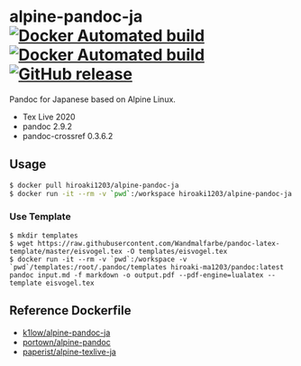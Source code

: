 # alpine-pandoc-ja [![Docker Automated build](https://img.shields.io/docker/automated/hiroaki1203/alpine-pandoc-ja.svg?style=flat-square)](https://hub.docker.com/r/hiroaki1203/alpine-pandoc-ja/) [![Docker Automated build](https://img.shields.io/docker/build/hiroaki1203/alpine-pandoc-ja.svg?style=flat-square)](https://hub.docker.com/r/hiroaki1203/alpine-pandoc-ja/builds/) [![GitHub release](https://img.shields.io/github/release/k1low/docker-alpine-pandoc-ja.svg?style=flat-square)](https://github.com/hiroaki-ma1203/docker-alpine-pandoc-ja/releases)

Pandoc for Japanese based on Alpine Linux.

- Tex Live 2020
- pandoc 2.9.2
- pandoc-crossref 0.3.6.2

## Usage

```sh
$ docker pull hiroaki1203/alpine-pandoc-ja
$ docker run -it --rm -v `pwd`:/workspace hiroaki1203/alpine-pandoc-ja pandoc input.md -f markdown -o output.pdf --pdf-engine=lualatex
```

### Use Template

```
$ mkdir templates
$ wget https://raw.githubusercontent.com/Wandmalfarbe/pandoc-latex-template/master/eisvogel.tex -O templates/eisvogel.tex
$ docker run -it --rm -v `pwd`:/workspace -v `pwd`/templates:/root/.pandoc/templates hiroaki-ma1203/pandoc:latest pandoc input.md -f markdown -o output.pdf --pdf-engine=lualatex --template eisvogel.tex
```

## Reference Dockerfile

- [k1low/alpine-pandoc-ja](https://github.com/k1LoW/docker-alpine-pandoc-ja)
- [portown/alpine-pandoc](https://github.com/portown/alpine-pandoc)
- [paperist/alpine-texlive-ja](https://github.com/Paperist/docker-alpine-texlive-ja)
